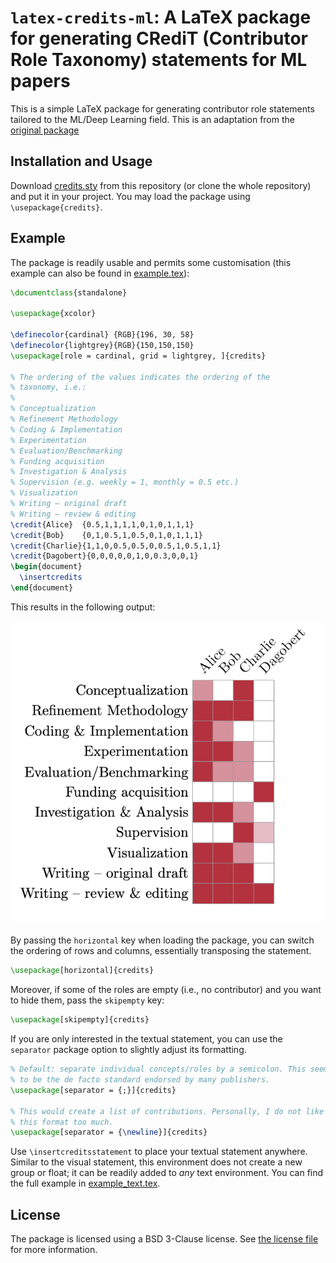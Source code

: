 # `latex-credits-ml`: A LaTeX package for generating CRediT (Contributor Role Taxonomy) statements for ML papers

This is a simple LaTeX package for generating contributor role
statements tailored to the ML/Deep Learning field.
This is an adaptation from the [original package](https://github.com/Pseudomanifold/latex-credits)

## Installation and Usage

Download [credits.sty](credits.sty) from this repository (or clone the
whole repository) and put it in your project. You may load the package
using `\usepackage{credits}`.

## Example

The package is readily usable and permits some customisation (this
example can also be found in [example.tex](example.tex)):

```latex
\documentclass{standalone}

\usepackage{xcolor}

\definecolor{cardinal} {RGB}{196, 30, 58}
\definecolor{lightgrey}{RGB}{150,150,150}
\usepackage[role = cardinal, grid = lightgrey, ]{credits}

% The ordering of the values indicates the ordering of the 
% taxonomy, i.e.:
%
% Conceptualization
% Refinement Methodology
% Coding & Implementation
% Experimentation
% Evaluation/Benchmarking
% Funding acquisition
% Investigation & Analysis
% Supervision (e.g. weekly = 1, monthly = 0.5 etc.)
% Visualization
% Writing – original draft
% Writing – review & editing
\credit{Alice}  {0.5,1,1,1,1,0,1,0,1,1,1}
\credit{Bob}    {0,1,0.5,1,0.5,0,1,0,1,1,1}
\credit{Charlie}{1,1,0,0.5,0.5,0,0.5,1,0.5,1,1}
\credit{Dagobert}{0,0,0,0,0,1,0,0.3,0,0,1}
\begin{document}
  \insertcredits
\end{document}
```

This results in the following output:

![Example contributor taxonomy with custom colours](example.png)

By passing the `horizontal` key when loading the package, you can switch
the ordering of rows and columns, essentially transposing the statement.

```latex
\usepackage[horizontal]{credits}
```

Moreover, if some of the roles are empty (i.e., no contributor) and you want
to hide them, pass the `skipempty` key:

```latex
\usepackage[skipempty]{credits}
```


If you are only interested in the textual statement, you can use the
`separator` package option to slightly adjust its formatting.

```latex
% Default: separate individual concepts/roles by a semicolon. This seems
% to be the de facto standard endorsed by many publishers.
\usepackage[separator = {;}]{credits}

% This would create a list of contributions. Personally, I do not like
% this format too much.
\usepackage[separator = {\newline}]{credits}
```

Use `\insertcreditsstatement` to place your textual statement anywhere.
Similar to the visual statement, this environment does not create a new
group or float; it can be readily added to *any* text environment. You
can find the full example in [example_text.tex](example_text.tex).


## License

The package is licensed using a BSD 3-Clause license. See [the license
file](LICENSE.md) for more information.
